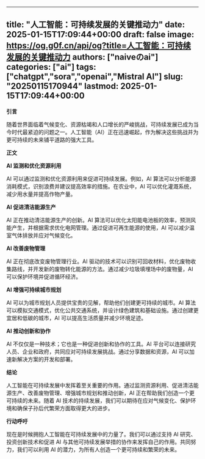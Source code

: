 
---
title: "人工智能：可持续发展的关键推动力"
date: 2025-01-15T17:09:44+00:00
draft: false
image: https://og.g0f.cn/api/og?title=人工智能：可持续发展的关键推动力
authors: ["naiveのai"]
categories: ["ai"]
tags: ["chatgpt","sora","openai","Mistral AI"]
slug: "20250115170944"
lastmod: 2025-01-15T17:09:44+00:00
---
**引言**

随着世界面临着气候变化、资源枯竭和人口增长的严峻挑战，可持续发展已成为当今时代最紧迫的问题之一。人工智能（AI）正在迅速崛起，作为解决这些挑战并为更可持续的未来铺平道路的强大工具。

**正文**

**AI 监测和优化资源利用**

AI 可以通过监测和优化资源利用来促进可持续发展。例如，AI 算法可以分析能源消耗模式，识别浪费并建议提高效率的措施。在农业中，AI 可以优化灌溉系统，减少用水量并提高作物产量。

**AI 促进清洁能源生产**

AI 正在推动清洁能源生产的创新。AI 算法可以优化太阳能电池板的效率，预测风能产生，并根据需求优化电网管理。通过促进可再生能源的使用，AI 可以减少温室气体排放并应对气候变化。

**AI 改善废物管理**

AI 正在彻底改变废物管理行业。AI 驱动的技术可以识别可回收材料，优化废物收集路线，并开发新的废物转化能源的方法。通过减少垃圾填埋场中的废物量，AI 可以保护环境并促进循环经济。

**AI 增强可持续城市规划**

AI 可以为城市规划人员提供宝贵的见解，帮助他们创建更可持续的城市。AI 算法可以模拟交通模式，优化公共交通系统，并设计绿色建筑和基础设施。通过创建更宜居和低碳的城市，AI 可以提高生活质量并减少环境足迹。

**AI 推动创新和协作**

AI 不仅仅是一种技术；它也是一种促进创新和协作的工具。AI 平台可以连接研究人员、企业和政府，共同应对可持续发展挑战。通过分享数据和资源，AI 可以加速新解决方案的开发和部署。

**结论**

人工智能在可持续发展中发挥着至关重要的作用。通过监测资源利用、促进清洁能源生产、改善废物管理、增强城市规划和推动创新，AI 正在帮助我们创造一个更可持续的未来。随着 AI 技术的持续发展，我们可以期待在应对气候变化、保护环境和确保子孙后代繁荣方面取得更大的进步。

**行动呼吁**

现在是时候拥抱人工智能在可持续发展中的力量了。我们可以通过支持 AI 研究、投资创新技术和促进 AI 与其他可持续发展举措的协作来发挥自己的作用。共同努力，我们可以利用 AI 的潜力，为所有人创造一个更可持续和繁荣的未来。